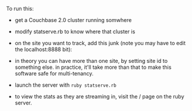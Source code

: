 To run this:

* get a Couchbase 2.0 cluster running somwhere
* modify statserve.rb to know where that cluster is
* on the site you want to track, add this junk (note you may have to edit the localhost:8888 bit):

    <!-- Start Open Web Analytics Tracker -->
    <script type="text/javascript">
    //<![CDATA[
    var owa_baseUrl = 'http://localhost:8888/Open-Web-Analytics/';
    var owa_cmds = owa_cmds || [];
    owa_cmds.push(['setDebug', true]);
    owa_cmds.push(['setSiteId', '60f8ab']);
    owa_cmds.push(['trackPageView']);
    owa_cmds.push(['trackClicks']);
    owa_cmds.push(['trackDomStream']);

    (function() {
       var _owa = document.createElement('script'); _owa.type = 'text/javascript'; _owa.async = true;
       owa_baseUrl = ('https:' == document.location.protocol ? window.owa_baseSecUrl || owa_baseUrl.replace(/http:/, 'https:') :
       _owa.src = owa_baseUrl + 'modules/base/js/owa.tracker-combined-min.js';
       var _owa_s = document.getElementsByTagName('script')[0]; _owa_s.parentNode.insertBefore(_owa, _owa_s);
    }());
    //]]>
    </script>
    <!-- End Open Web Analytics Code -->

* in theory you can have more than one site, by setting site id to something else. in practice, it'll take more than that to make this software safe for multi-tenancy.
* launch the server with `ruby statserve.rb`
* to view the stats as they are streaming in, visit the / page on the ruby server.

